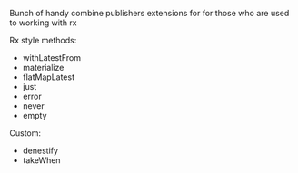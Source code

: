 Bunch of handy combine publishers extensions for for those who are used to working with rx

Rx style methods:
- withLatestFrom
- materialize
- flatMapLatest
- just
- error
- never
- empty

Custom:
- denestify
- takeWhen

